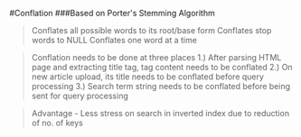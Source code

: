 #Conflation
###Based on Porter's Stemming Algorithm 

>Conflates all possible words to its root/base form
>Conflates stop words to NULL
>Conflates one word at a time

>Conflation needs to be done at three places
>1.) After parsing HTML page and extracting title tag, tag content needs to be conflated
>2.) On new article upload, its title needs to be conflated before query processing
>3.) Search term string needs to be conflated before being sent for query processing

>Advantage - Less stress on search in inverted index due to reduction of no. of keys
